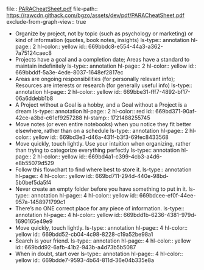 file:: [PARACheatSheet.pdf](https://rawcdn.githack.com/bgzo/assets/dev/pdf/PARACheatSheet.pdf)
file-path:: https://rawcdn.githack.com/bgzo/assets/dev/pdf/PARACheatSheet.pdf
exclude-from-graph-view:: true

- Organize by project, not by topic (such as psychology or marketing) or kind of information (quotes, book notes, insights)
  ls-type:: annotation
  hl-page:: 2
  hl-color:: yellow
  id:: 669bbdc8-e554-44a3-a362-7a75124caec8
- Projects have a goal and a completion date; Areas have a standard to maintain indefinitely
  ls-type:: annotation
  hl-page:: 2
  hl-color:: yellow
  id:: 669bbddf-5a3e-4ede-8037-1648ef2817ec
- Areas are ongoing responsibilities (for personally relevant info); Resources are interests or research (for generally useful info)
  ls-type:: annotation
  hl-page:: 2
  hl-color:: yellow
  id:: 669bbe31-fff7-4892-bf17-06a6ddebb1b8
- A Project without a Goal is a hobby, and a Goal without a Project is a dream
  ls-type:: annotation
  hl-page:: 2
  hl-color:: red
  id:: 669bd371-90af-42ce-a3bd-c61ef9257288
  hl-stamp:: 1721488255745
- Move notes (or even entire notebooks) when you notice they fit better elsewhere, rather than on a schedule
  ls-type:: annotation
  hl-page:: 2
  hl-color:: yellow
  id:: 669bd3e3-d46a-431f-b3f3-69fec8433568
- Move quickly, touch lightly. Use your intuition when organizing, rather than trying to categorize everything perfectly
  ls-type:: annotation
  hl-page:: 2
  hl-color:: yellow
  id:: 669bd4a1-c399-4cb3-a4d6-e8b55079d529
- Follow this flowchart to find where best to store it.
  ls-type:: annotation
  hl-page:: 4
  hl-color:: yellow
  id:: 669bd711-294d-440e-98bd-5b0bef5da5f4
- Never create an empty folder before you have something to put in it.
  ls-type:: annotation
  hl-page:: 4
  hl-color:: yellow
  id:: 669bdcee-ef0f-44ee-957a-1458971799c1
- There’s no ONE correct place for any piece of information.
  ls-type:: annotation
  hl-page:: 4
  hl-color:: yellow
  id:: 669bdd1b-6236-4381-979d-1690165e49e9
- Move quickly, touch lightly. 
  ls-type:: annotation
  hl-page:: 4
  hl-color:: yellow
  id:: 669bdd52-cb04-4c98-8228-c19a52be98a1
- Search is your friend. 
  ls-type:: annotation
  hl-page:: 4
  hl-color:: yellow
  id:: 669bdd92-6afb-41b2-943b-a4d73b5b5087
- When in doubt, start over
  ls-type:: annotation
  hl-page:: 4
  hl-color:: yellow
  id:: 669bdde7-9593-4b64-811d-36e04b335e8a